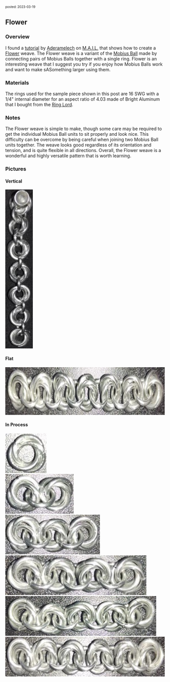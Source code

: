 <font size=1> posted: 2023-03-19 </font>

## Flower

### Overview

I found a [tutorial](https://www.mailleartisans.org/articles/articledisplay.php?key=42) by [Aderamelech](https://www.mailleartisans.org/members/memberdisplay.php?key=7) on [M.A.I.L.](https://www.mailleartisans.org/) that shows how to create a [Flower](https://www.mailleartisans.org/weaves/weavedisplay.php?key=25) weave. The Flower weave is a variant of the [Mobius Ball](mobius_ball.md) made by connecting pairs of Mobius Balls together with a single ring. Flower is an interesting weave that I suggest you try if you enjoy how Mobius Balls work and want to make sASomething larger using them.


### Materials

The rings used for the sample piece shown in this post are 16 SWG with a 1/4" internal diameter for an aspect ratio of 4.03 made of Bright Aluminum that I bought from the [Ring Lord](https://theringlord.com/).


### Notes

The Flower weave is simple to make, though some care may be required to get the individual Mobius Ball units to sit properly and look nice. This difficulty can be overcome by being careful when joining two Mobius Ball units together. The weave looks good regardless of its orientation and tension, and is quite flexible in all directions. Overall, the Flower weave is a wonderful and highly versatile pattern that is worth learning.


### Pictures

#### Vertical

<img src="../assets/images/chainmail/flower/flower_vertical.jpg" height=500>

#### Flat

<img src="../assets/images/chainmail/flower/flower_flat.jpg" height=150>

#### In Process

<img src="../assets/images/chainmail/flower/flower_step_01.jpg" height=125>

<br>

<img src="../assets/images/chainmail/flower/flower_step_02.jpg" height=125>

<br>

<img src="../assets/images/chainmail/flower/flower_step_03.jpg" height=125>

<br>

<img src="../assets/images/chainmail/flower/flower_step_04.jpg" height=125>

<br>

<img src="../assets/images/chainmail/flower/flower_step_05.jpg" height=125>

<br>

<img src="../assets/images/chainmail/flower/flower_step_06.jpg" height=125>
